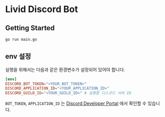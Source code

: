 # Livid Discord Bot

## Getting Started

```bash
go run main.go
```

## env 설정

실행을 위해서는 다음과 같은 환경변수가 설정되어 있어야 합니다.

```toml
[env]
DISCORD_BOT_TOKEN="<YOUR_BOT_TOKEN>"
DISCORD_APPLICATION_ID="<YOUR_APPLICATION_ID>"
DISCORD_GUILD_ID="<YOUR_GUILD_ID>" # 실행할 디스코드 서버 ID
```

`BOT_TOKEN`, `APPLICATION_ID` 는 [Discord Developer Portal](https://discord.com/developers/applications) 에서 확인할 수 있습니다.
